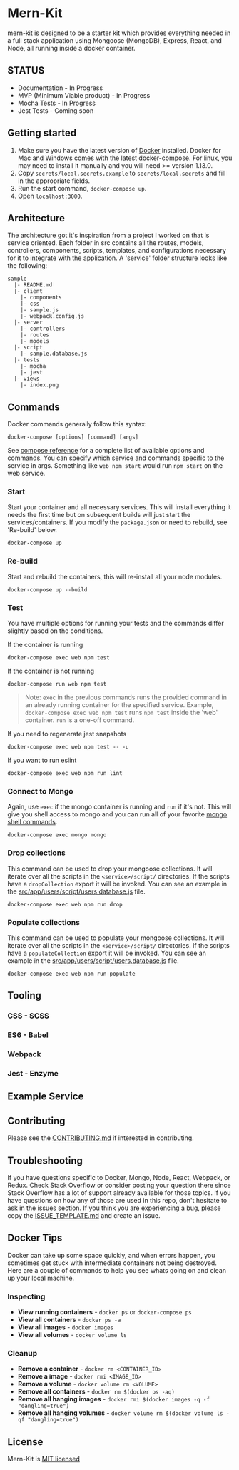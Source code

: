 Mern-Kit
========
mern-kit is designed to be a starter kit which provides everything needed in a full stack application using Mongoose (MongoDB), Express, React, and Node, all running inside a docker container.

## STATUS
* Documentation - In Progress
* MVP (Minimum Viable product) - In Progress
* Mocha Tests - In Progress
* Jest Tests - Coming soon

## Getting started
1. Make sure you have the latest version of [Docker](https://www.docker.com/products/docker) installed. Docker for Mac and Windows comes with the latest docker-compose. For linux, you may need to install it manually and you will need >= version 1.13.0.
2. Copy `secrets/local.secrets.example` to `secrets/local.secrets` and fill in the appropriate fields.
3. Run the start command, `docker-compose up`.
4. Open `localhost:3000`.

## Architecture

The architecture got it's inspiration from a project I worked on that is service oriented. Each folder in src contains all the routes, models, controllers, components, scripts, templates, and configurations necessary for it to integrate with the application. A 'service' folder structure looks like the following:

```
sample
  |- README.md
  |- client
    |- components
    |- css
    |- sample.js
    |- webpack.config.js
  |- server
    |- controllers
    |- routes
    |- models
  |- script
    |- sample.database.js
  |- tests
    |- mocha
    |- jest
  |- views
    |- index.pug
```

## Commands
Docker commands generally follow this syntax:
```
docker-compose [options] [command] [args]
```
See [compose reference](https://docs.docker.com/compose/reference/overview/) for a complete list of available options and commands. You can specify which service and commands specific to the service in args. Something like `web npm start` would run `npm start` on the web service.

### Start
Start your container and all necessary services. This will install everything it needs the first time but on subsequent builds will just start the services/containers. If you modify the `package.json` or need to rebuild, see 'Re-build' below.
```
docker-compose up
```

### Re-build
Start and rebuild the containers, this will re-install all your node modules.
```
docker-compose up --build
```

### Test
You have multiple options for running your tests and the commands differ slightly based on the conditions.

If the container is running
```
docker-compose exec web npm test
```

If the container is not running
```
docker-compose run web npm test
```
> Note: `exec` in the previous commands runs the provided command in an already running container for the specified service. Example, `docker-compose exec web npm test` runs `npm test` inside the 'web' container. `run` is a one-off command.

If you need to regenerate jest snapshots
```
docker-compose exec web npm test -- -u
```

If you want to run eslint
```
docker-compose exec web npm run lint
```

### Connect to Mongo
Again, use `exec` if the mongo container is running and `run` if it's not. This will give you shell access to mongo and you can run all of your favorite [mongo shell commands](https://docs.mongodb.com/manual/reference/mongo-shell/).
```
docker-compose exec mongo mongo
```

### Drop collections
This command can be used to drop your mongoose collections. It will iterate over all the scripts in the `<service>/script/` directories. If the scripts have a `dropCollection` export it will be invoked. You can see an example in the [src/app/users/script/users.database.js](./src/app/users/script/users.database.js) file.
```
docker-compose exec web npm run drop
```

### Populate collections
This command can be used to populate your mongoose collections. It will iterate over all the scripts in the `<service>/script/` directories. If the scripts have a `populateCollection` export it will be invoked. You can see an example in the [src/app/users/script/users.database.js](./src/app/users/script/users.database.js) file.
```
docker-compose exec web npm run populate
```

## Tooling

### CSS - SCSS
### ES6 - Babel
### Webpack
### Jest - Enzyme

## Example Service

## Contributing
Please see the [CONTRIBUTING.md](./CONTRIBUTING.md) if interested in contributing.

## Troubleshooting
If you have questions specific to Docker, Mongo, Node, React, Webpack, or Redux. Check Stack Overflow or consider posting your question there since Stack Overflow has a lot of support already available for those topics. If you have questions on how any of those are used in this repo, don't hesitate to ask in the issues section. If you think you are experiencing a bug, please copy the [ISSUE_TEMPLATE.md](./ISSUE_TEMPLATE.md) and create an issue.

## Docker Tips
Docker can take up some space quickly, and when errors happen, you sometimes get stuck with intermediate containers not being destroyed. Here are a couple of commands to help you see whats going on and clean up your local machine.

### Inspecting
- **View running containers** - `docker ps` or `docker-compose ps`
- **View all containers** - `docker ps -a`
- **View all images** - `docker images`
- **View all volumes** - `docker volume ls`

### Cleanup
- **Remove a container** - `docker rm <CONTAINER_ID>`
- **Remove a image** - `docker rmi <IMAGE_ID>`
- **Remove a volume** - `docker volume rm <VOLUME>`
- **Remove all containers** - `docker rm $(docker ps -aq)`
- **Remove all hanging images** - `docker rmi $(docker images -q -f "dangling=true")`
- **Remove all hanging volumes** - `docker volume rm $(docker volume ls -qf "dangling=true")`

## License
Mern-Kit is [MIT licensed](./LICENSE)
